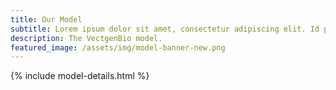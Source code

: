 ```yaml
---
title: Our Model
subtitle: Lorem ipsum dolor sit amet, consectetur adipiscing elit. Id proin curabitur sed id. Vestibulum in felis natoque mi turpis.
description: The VectgenBio model.
featured_image: /assets/img/model-banner-new.png
---
```


{% include model-details.html %}
